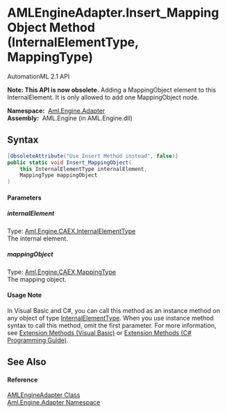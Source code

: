 AMLEngineAdapter.Insert_MappingObject Method (InternalElementType, MappingType)
===============================================================================
AutomationML 2.1 API

**Note: This API is now obsolete.**
Adding a MappingObject element to this InternalElement. It is only allowed to add one MappingObject node.

  **Namespace:**  [Aml.Engine.Adapter][1]  
  **Assembly:**  AML.Engine (in AML.Engine.dll)

Syntax
------

```csharp
[ObsoleteAttribute("Use Insert Method instead", false)]
public static void Insert_MappingObject(
	this InternalElementType internalElement,
	MappingType mappingObject
)
```

#### Parameters

##### *internalElement*
Type: [Aml.Engine.CAEX.InternalElementType][2]  
The internal element.

##### *mappingObject*
Type: [Aml.Engine.CAEX.MappingType][3]  
The mapping object.

#### Usage Note
In Visual Basic and C#, you can call this method as an instance method on any object of type [InternalElementType][2]. When you use instance method syntax to call this method, omit the first parameter. For more information, see [Extension Methods (Visual Basic)][4] or [Extension Methods (C# Programming Guide)][5].

See Also
--------

#### Reference
[AMLEngineAdapter Class][6]  
[Aml.Engine.Adapter Namespace][1]  

[1]: ../README.md
[2]: ../../Aml.Engine.CAEX/InternalElementType/README.md
[3]: ../../Aml.Engine.CAEX/MappingType/README.md
[4]: https://docs.microsoft.com/dotnet/visual-basic/programming-guide/language-features/procedures/extension-methods
[5]: https://docs.microsoft.com/dotnet/csharp/programming-guide/classes-and-structs/extension-methods
[6]: README.md
[7]: https://www.automationml.org
[8]: ../../icons/logoShade.png
